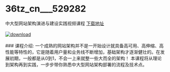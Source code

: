 # 36tz_cn___529282
中大型网站架构演进与建设实践视频课程
[下载地址](http://www.36tz.cn/article/529282 "下载地址")
<br/></br>[![download](http://36tz.cn/muke_img/2019_12_356-38-300x180.jpg "下载地址")](http://www.36tz.cn/article/529282 "下载地址")
<br/></br>### 课程介绍:
一个成熟的网站架构并不是一开始设计就具备高可用、高伸缩、高性能等特性的，它是随着用户量和业务线不断增加，基础架构才逐渐健壮的。在发展初期，一般都是从0到1，不会一上来就整一些大而全的架构！
本课程将从理论到架构再到实践，一步步带你熟悉中大型网站架构部署的流程及技术点。


 
